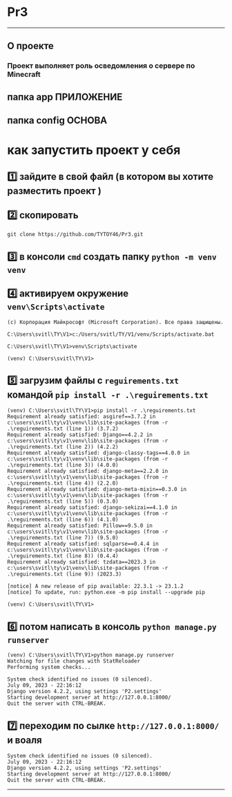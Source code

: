 # Pr3
___
## О проекте 
### Проект выполняет роль осведомления о сервере по Minecraft

##  папка app ПРИЛОЖЕНИЕ
##  папка config ОСНОВА

# как запустить проект у себя 
## :one: зайдите в свой файл (в котором вы хотите разместить проект )
## :two: скопировать 
```
git clone https://github.com/TYTOY46/Pr3.git
``` 
## :three: в консоли `cmd` создать папку `python -m venv venv` 
## :four: активируем окружение `venv\Scripts\activate`
```
(c) Корпорация Майкрософт (Microsoft Corporation). Все права защищены.

C:\Users\svitl\TY\V1>c:/Users/svitl/TY/V1/venv/Scripts/activate.bat

C:\Users\svitl\TY\V1>venv\Scripts\activate

(venv) C:\Users\svitl\TY\V1>
```
## :five: загрузим файлы с `reguirements.txt` командой `pip install -r .\reguirements.txt`
```
(venv) C:\Users\svitl\TY\V1>pip install -r .\reguirements.txt
Requirement already satisfied: asgiref==3.7.2 in c:\users\svitl\ty\v1\venv\lib\site-packages (from -r .\reguirements.txt (line 1)) (3.7.2)
Requirement already satisfied: Django==4.2.2 in c:\users\svitl\ty\v1\venv\lib\site-packages (from -r .\reguirements.txt (line 2)) (4.2.2)
Requirement already satisfied: django-classy-tags==4.0.0 in c:\users\svitl\ty\v1\venv\lib\site-packages (from -r .\reguirements.txt (line 3)) (4.0.0)
Requirement already satisfied: django-meta==2.2.0 in c:\users\svitl\ty\v1\venv\lib\site-packages (from -r .\reguirements.txt (line 4)) (2.2.0)
Requirement already satisfied: django-meta-mixin==0.3.0 in c:\users\svitl\ty\v1\venv\lib\site-packages (from -r .\reguirements.txt (line 5)) (0.3.0)
Requirement already satisfied: django-sekizai==4.1.0 in c:\users\svitl\ty\v1\venv\lib\site-packages (from -r .\reguirements.txt (line 6)) (4.1.0)
Requirement already satisfied: Pillow==9.5.0 in c:\users\svitl\ty\v1\venv\lib\site-packages (from -r .\reguirements.txt (line 7)) (9.5.0)
Requirement already satisfied: sqlparse==0.4.4 in c:\users\svitl\ty\v1\venv\lib\site-packages (from -r .\reguirements.txt (line 8)) (0.4.4)
Requirement already satisfied: tzdata==2023.3 in c:\users\svitl\ty\v1\venv\lib\site-packages (from -r .\reguirements.txt (line 9)) (2023.3)

[notice] A new release of pip available: 22.3.1 -> 23.1.2
[notice] To update, run: python.exe -m pip install --upgrade pip

(venv) C:\Users\svitl\TY\V1>
```

## :six: потом написать в консоль `python manage.py runserver`
```
(venv) C:\Users\svitl\TY\V1>python manage.py runserver
Watching for file changes with StatReloader
Performing system checks...

System check identified no issues (0 silenced).
July 09, 2023 - 22:16:12
Django version 4.2.2, using settings 'P2.settings'
Starting development server at http://127.0.0.1:8000/
Quit the server with CTRL-BREAK.
```
## :seven: переходим по сылке `http://127.0.0.1:8000/` и воаля
```
System check identified no issues (0 silenced).
July 09, 2023 - 22:16:12
Django version 4.2.2, using settings 'P2.settings'
Starting development server at http://127.0.0.1:8000/
Quit the server with CTRL-BREAK.
```
___
